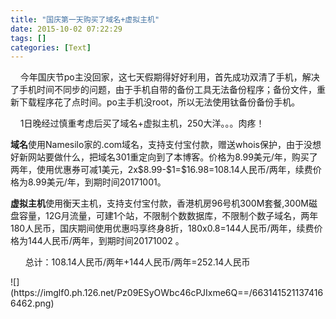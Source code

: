 ```yaml
---
title: "国庆第一天购买了域名+虚拟主机"
date: 2015-10-02 07:22:29
tags: []
categories: [Text]
---
```


<p>&nbsp;&nbsp;&nbsp;&nbsp;今年国庆节po主没回家，这七天假期得好好利用，首先成功双清了手机，解决了手机时间不同步的问题，由于手机自带的备份工具无法备份程序；备份文件，重新下载程序花了点时间。po主手机没root，所以无法使用钛备份备份手机。</p> 
<p>&nbsp;&nbsp;&nbsp; 1日晚经过慎重考虑后买了域名+虚拟主机，250大洋。。。肉疼！</p> 
<p><strong>域名</strong>使用Namesilo家的.com域名，支持支付宝付款，赠送whois保护，由于没想好新网站要做什么，把域名301重定向到了本博客。价格为8.99美元/年，购买了两年，使用优惠券可减1美元，2x$8.99-$1=$16.98=108.14人民币/两年，续费价格为8.99美元/年，到期时间20171001。</p> 
<p><strong>虚拟主机</strong>使用衡天主机，支持支付宝付款，香港机房96号机300M套餐,300M磁盘容量，12G月流量，可建1个站，不限制个数数据库，不限制个数子域名，两年180人民币，国庆期间使用优惠吗享终身8折，180x0.8=144人民币/两年，续费价格为144人民币/两年，到期时间20171002 。</p> 
<p>&nbsp;&nbsp;&nbsp;&nbsp;&nbsp;&nbsp;总计：108.14人民币/两年+144人民币/两年=252.14人民币<br /></p> 
<p>
![](https://imglf0.ph.126.net/Pz09ESyOWbc46cPJIxme6Q==/6631415211374166462.png)
<br /><br /></p>